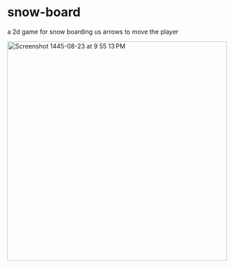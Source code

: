 # snow-board

a 2d game for snow boarding us arrows to move the player

<img width="500" alt="Screenshot 1445-08-23 at 9 55 13 PM" src="https://github.com/Afrah-saleh/snow-board/assets/62013951/357635de-9b35-48d3-8c17-eb536b99baf0">
